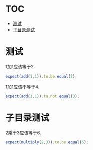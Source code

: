 # TOC
   - [测试](#)
   - [子目录测试](#)
<a name=""></a>
 
<a name=""></a>
# 测试
1加1应该等于2.

```js
expect(add(1,1)).to.be.equal(2);
```

1加1应该不等于4.

```js
expect(add(1,1)).to.not.equal(3);
```

<a name=""></a>
# 子目录测试
2乘于3应该等于6.

```js
expect(multiply(2,3)).to.be.equal(6);
```

